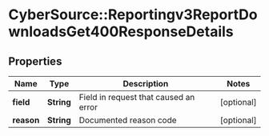 # CyberSource::Reportingv3ReportDownloadsGet400ResponseDetails

## Properties
Name | Type | Description | Notes
------------ | ------------- | ------------- | -------------
**field** | **String** | Field in request that caused an error  | [optional] 
**reason** | **String** | Documented reason code  | [optional] 


